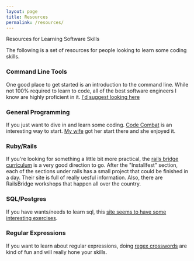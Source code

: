 ```yaml
---
layout: page
title: Resources
permalink: /resources/
---
```

Resources for Learning Software Skills

The following is a set of resources for people looking to learn some coding skills.

### Command Line Tools
One good place to get started is an introduction to the command line. While not 100% required to learn to code, all of the best software engineers I know are highly proficient in it. [I'd suggest looking here](http://cli.learncodethehardway.org/book/)

### General Programming
If you just want to dive in and learn some coding. [Code Combat](https://codecombat.com/) is an interesting way to start. [My wife](http://courtney.ives.mn) got her start there and she enjoyed it.

### Ruby/Rails
If you're looking for something a little bit more practical, the [rails bridge curriculum](http://curriculum.railsbridge.org/docs/) is a very good direction to go. After the "Installfest" section, each of the sections under rails has a small project that could be finished in a day. Their site is full of really uesful information. Also, there are RailsBridge workshops that happen all over the country.

### SQL/Postgres
If you have wants/needs to learn sql, this [site seems to have some interesting exercises](https://pgexercises.com/gettingstarted.html).

### Regular Expressions
If you want to learn about regular expressions, doing [regex crosswords](https://regexcrossword.com/) are kind of fun and will really hone your skills.
